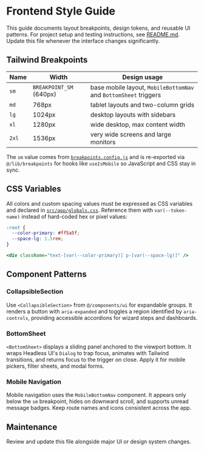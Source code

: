 # Frontend Style Guide

This guide documents layout breakpoints, design tokens, and reusable UI patterns. For project setup and testing instructions, see [README.md](README.md). Update this file whenever the interface changes significantly.

## Tailwind Breakpoints

| Name | Width | Design usage |
| ---- | ----- | ------------ |
| `sm` | `BREAKPOINT_SM` (640px) | base mobile layout, `MobileBottomNav` and `BottomSheet` triggers |
| `md` | 768px | tablet layouts and two-column grids |
| `lg` | 1024px | desktop layouts with sidebars |
| `xl` | 1280px | wide desktop, max content width |
| `2xl` | 1536px | very wide screens and large monitors |

The `sm` value comes from [`breakpoints.config.js`](breakpoints.config.js) and is re-exported via `@/lib/breakpoints` for hooks like `useIsMobile` so JavaScript and CSS stay in sync.

## CSS Variables

All colors and custom spacing values must be expressed as CSS variables and declared in [`src/app/globals.css`](src/app/globals.css). Reference them with `var(--token-name)` instead of hard-coded hex or pixel values:

```css
:root {
  --color-primary: #ff5a5f;
  --space-lg: 1.5rem;
}
```

```jsx
<div className="text-[var(--color-primary)] p-[var(--space-lg)]" />
```

## Component Patterns

### CollapsibleSection

Use `<CollapsibleSection>` from `@/components/ui` for expandable groups. It renders a button with `aria-expanded` and toggles a region identified by `aria-controls`, providing accessible accordions for wizard steps and dashboards.

### BottomSheet

`<BottomSheet>` displays a sliding panel anchored to the viewport bottom. It wraps Headless UI's `Dialog` to trap focus, animates with Tailwind transitions, and returns focus to the trigger on close. Apply it for mobile pickers, filter sheets, and modal forms.

### Mobile Navigation

Mobile navigation uses the `MobileBottomNav` component. It appears only below the `sm` breakpoint, hides on downward scroll, and supports unread message badges. Keep route names and icons consistent across the app.

## Maintenance

Review and update this file alongside major UI or design system changes.

